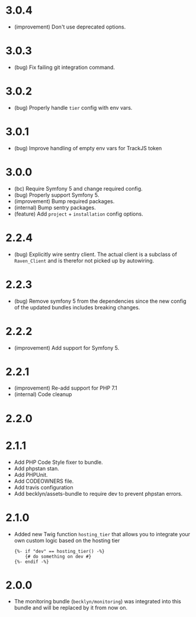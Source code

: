 3.0.4
=====

*   (improvement) Don't use deprecated options.


3.0.3
=====

*   (bug) Fix failing git integration command.


3.0.2
=====

*   (bug) Properly handle `tier` config with env vars.


3.0.1
=====

*   (bug) Improve handling of empty env vars for TrackJS token


3.0.0
=====

*   (bc) Require Symfony 5 and change required config.
*   (bug) Properly support Symfony 5.
*   (improvement) Bump required packages.
*   (internal) Bump sentry packages.
*   (feature) Add `project` + `installation` config options.


2.2.4
=====

*   (bug) Explicitly wire sentry client. The actual client is a subclass of `Raven_Client` and is therefor
    not picked up by autowiring.


2.2.3
=====

*   (bug) Remove symfony 5 from the dependencies since the new config of the updated bundles includes breaking changes.


2.2.2
=====

*   (improvement) Add support for Symfony 5.


2.2.1
=====

*   (improvement) Re-add support for PHP 7.1
*   (internal) Code cleanup


2.2.0
=====


2.1.1
=====

*   Add PHP Code Style fixer to bundle.
*   Add phpstan stan.
*   Add PHPUnit.
*   Add CODEOWNERS file.
*   Add travis configuration
*   Add becklyn/assets-bundle to require dev to prevent phpstan errors.

2.1.0
=====

*   Added new Twig function `hosting_tier` that allows you to integrate your own custom logic based on the hosting tier
    
    ```twig
    {%- if "dev" == hosting_tier() -%}
        {# do something on dev #}
    {%- endif -%}
    ```

2.0.0
=====

*   The monitoring bundle (`becklyn/monitoring`) was integrated into this bundle and will be replaced by it from now on.
